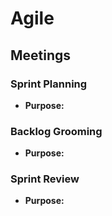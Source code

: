 # Agile

## Meetings

### Sprint Planning

-   **Purpose:**

### Backlog Grooming

-   **Purpose:**

### Sprint Review

-   **Purpose:**

